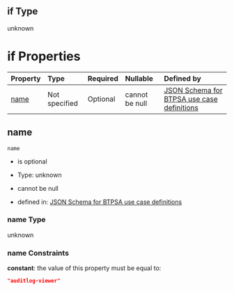 ## if Type

unknown

# if Properties

| Property      | Type          | Required | Nullable       | Defined by                                                                                                                                                                                                      |
| :------------ | :------------ | :------- | :------------- | :-------------------------------------------------------------------------------------------------------------------------------------------------------------------------------------------------------------- |
| [name](#name) | Not specified | Optional | cannot be null | [JSON Schema for BTPSA use case definitions](btpsa-usecase-properties-services-items-allof-2-then-allof-6-if-properties-name.md "undefined#/properties/services/items/allOf/2/then/allOf/6/if/properties/name") |

## name



`name`

*   is optional

*   Type: unknown

*   cannot be null

*   defined in: [JSON Schema for BTPSA use case definitions](btpsa-usecase-properties-services-items-allof-2-then-allof-6-if-properties-name.md "undefined#/properties/services/items/allOf/2/then/allOf/6/if/properties/name")

### name Type

unknown

### name Constraints

**constant**: the value of this property must be equal to:

```json
"auditlog-viewer"
```

